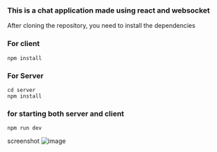 ### This is a chat application made using react and websocket

After cloning the repository, you need to install the dependencies 

### For client 
```shell
npm install
```
### For Server
```shell
cd server
npm install
```
### for starting both server and client
```shell
npm run dev
```

screenshot
![image](https://github.com/thecodermaniac/chatX/assets/79108244/fd83fade-5e4b-4737-9b39-d218e60e6d10)
